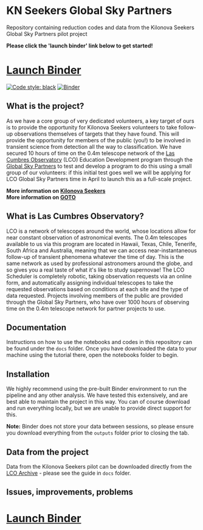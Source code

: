 # KN Seekers Global Sky Partners
Repository containing reduction codes and data from the Kilonova Seekers Global Sky Partners pilot project

**Please click the 'launch binder' link below to get started!**
# [Launch Binder](https://mybinder.org/v2/gh/GOTO-OBS/knseekers-lco/HEAD)
[![Code style: black](https://img.shields.io/badge/code%20style-black-000000.svg)](https://github.com/psf/black)
[![Binder](https://mybinder.org/badge_logo.svg)](https://mybinder.org/v2/gh/GOTO-OBS/knseekers-lco/HEAD)

## What is the project?
As we have a core group of very dedicated volunteers, a key target of ours is to provide the opportunity for Kilonova Seekers volunteers to take follow-up observations themselves of targets that they have found. This will provide the opportunity for members of the public (you!) to be involved in transient science from detection all the way to classification. We have secured 10 hours of time on the 0.4m telescope network of the [Las Cumbres Observatory](https://lco.global) (LCO) Education Development program through the [Global Sky Partners](https://lco.global/education/partners) to test and develop a program to do this using a small group of our volunteers: if this initial test goes well we will be applying for LCO Global Sky Partners time in April to launch this as a full-scale project. 

**More information on [Kilonova Seekers](https://kilonova-seekers.org)**  
**More information on [GOTO](https://goto-observatory.org)**

## What is Las Cumbres Observatory?
LCO is a network of telescopes around the world, whose locations allow for near constant observation of astronomical events. The 0.4m telescopes available to us via this program are located in Hawaii, Texas, Chile, Tenerife, South Africa and Australia, meaning that we can access near-instantaneous follow-up of transient phenomena whatever the time of day. This is the same network as used by professional astronomers around the globe, and so gives you a real taste of what it's like to study supernovae!
The LCO Scheduler is completely robotic, taking observation requests via an online form, and automatically assigning individual telescopes to take the requested observations based on conditions at each site and the type of data requested. 
Projects involving members of the public are provided through the Global Sky Partners, who have over 1000 hours of observing time on the 0.4m telescope network for partner projects to use.

## Documentation
Instructions on how to use the notebooks and codes in this repository can be found under the `docs` folder. Once you have downloaded the data to your machine using the tutorial there, open the notebooks folder to begin.

## Installation
We highly recommend using the pre-built Binder environment to run the pipeline and any other analysis. We have tested this extensively, and are best able to maintain the project in this way. You can of course download and run everything locally, but we are unable to provide direct support for this.

**Note:** Binder does not store your data between sessions, so please ensure you download everything from the `outputs` folder prior to closing the tab.

## Data from the project
Data from the Kilonova Seekers pilot can be downloaded directly from the [LCO Archive](https://archive.lco.global) - please see the guide in `docs` folder.

## Issues, improvements, problems



# [Launch Binder](https://mybinder.org/v2/gh/GOTO-OBS/knseekers-lco/HEAD)
